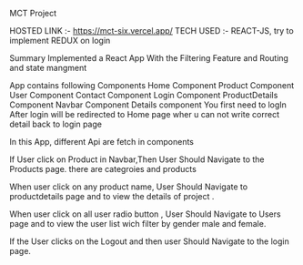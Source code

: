 MCT Project

HOSTED LINK :- https://mct-six.vercel.app/
TECH USED :- REACT-JS, try  to implement REDUX on login 

Summary
Implemented a React App With the Filtering Feature and Routing and state mangment

App contains following Components
Home Component Product Component User Component Contact Component Login Component ProductDetails Component Navbar Component Details component You first need to  logIn After login will be redirected to Home page wher u can not write correct detail  back to login page 

In this App, different Api are fetch in components

If User click on Product in Navbar,Then User Should Navigate to the Products page. there are categroies and products

When user click on any product name, User Should Navigate to productdetails page and to view the details of project .

When user click on all user radio button  , User Should Navigate to Users page and to view the user list wich filter by gender male and female.

If the User clicks on the Logout and then user Should Navigate to the login page.
